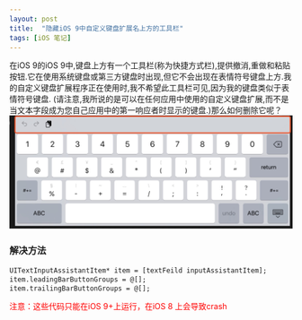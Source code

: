```yaml
---
layout: post
title:  "隐藏iOS 9中自定义键盘扩展名上方的工具栏"
tags: [iOS 笔记]
---
```

在iOS 9的iOS 9中,键盘上方有一个工具栏(称为快捷方式栏),提供撤消,重做和粘贴按钮.它在使用系统键盘或第三方键盘时出现,但它不会出现在表情符号键盘上方.我的自定义键盘扩展程序正在使用时,我不希望此工具栏可见,因为我的键盘类似于表情符号键盘. (请注意,我所说的是可以在任何应用中使用的自定义键盘扩展,而不是当文本字段成为您自己应用中的第一响应者时显示的键盘.)那么如何删除它呢？
![](/assets/article_images/2020-01-03-隐藏iOS9中自定义键盘扩展名上方的工具栏.png)
### 解决方法

```OC
UITextInputAssistantItem* item = [textFeild inputAssistantItem];
item.leadingBarButtonGroups = @[];
item.trailingBarButtonGroups = @[];
```
<font color='red'>注意：这些代码只能在iOS 9+上运行，在iOS 8 上会导致crash</font>

